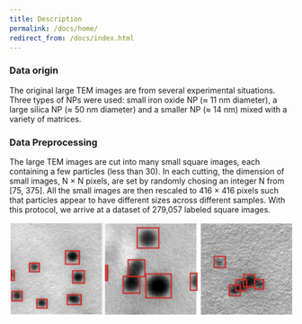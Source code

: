 ```yaml
---
title: Description
permalink: /docs/home/
redirect_from: /docs/index.html
---
```


### Data origin

The original large TEM images are from several experimental situations. Three types of NPs were used: small iron oxide NP (≈ 11 nm diameter), a large silica NP (≈ 50 nm diameter) and a smaller NP (≈ 14 nm) mixed with a variety of matrices.

### Data Preprocessing

The large TEM images are cut into many small square images, each containing a few particles (less than 30). In each cutting, the dimension of small images, N × N pixels, are set by randomly chosing an integer N from [75, 375]. All the small images are then rescaled to 416 × 416 pixels such that particles appear to have different sizes across different samples. With this protocol, we arrive at a dataset of 279,057 labeled square images.

![Training Image Examples](./figures/train_img.png)